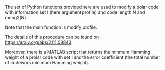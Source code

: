 The set of Python functions provided here are used to modify a polar code with information set I (here argument profile) and code length N and n=log2(N). 

Note that the main function is modify_profile.

The details of this procedure can be found on https://arxiv.org/abs/2111.08843

Moreover, there is a MATLAB script that returns the minmum Hamming weight of a prolar code with set I and the error coefficient (the total number of codewors minimum Hamming weight).
